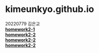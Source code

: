 # kimeunkyo.github.io
20220779 김은교<br>
[**homework2-1**](https://kimeunkyo.github.io/homework2-1.html)
<br>[**homework2-2**](https://kimeunkyo.github.io/homework2-2.html)
<br>[**homework2-2**](https://kimeunkyo.github.io/homework2-3.html)
<br>[**homework2-2**](https://kimeunkyo.github.io/homework2-4.html)
